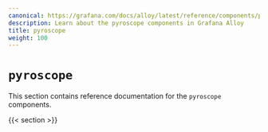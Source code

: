```yaml
---
canonical: https://grafana.com/docs/alloy/latest/reference/components/pyroscope/
description: Learn about the pyroscope components in Grafana Alloy
title: pyroscope
weight: 100
---
```


# `pyroscope`

This section contains reference documentation for the `pyroscope` components.

{{< section >}}
